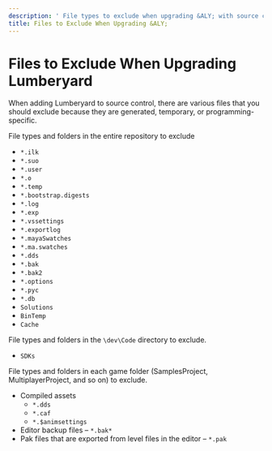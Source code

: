 ```yaml
---
description: ' File types to exclude when upgrading &ALY; with source control. '
title: Files to Exclude When Upgrading &ALY;
---
```

# Files to Exclude When Upgrading Lumberyard<a name="lumberyard-upgrading-excluded-files"></a>

When adding Lumberyard to source control, there are various files that you should exclude because they are generated, temporary, or programming\-specific\.

File types and folders in the entire repository to exclude
+ `*.ilk`
+ `*.suo`
+ `*.user`
+ `*.o`
+ `*.temp`
+ `*.bootstrap.digests`
+ `*.log`
+ `*.exp`
+ `*.vssettings`
+ `*.exportlog`
+ `*.mayaSwatches`
+ `*.ma.swatches`
+ `*.dds`
+ `*.bak`
+ `*.bak2`
+ `*.options`
+ `*.pyc`
+ `*.db`
+ `Solutions`
+ `BinTemp`
+ `Cache`

File types and folders in the `\dev\Code` directory to exclude\.
+ `SDKs`

File types and folders in each game folder \(SamplesProject, MultiplayerProject, and so on\) to exclude\.
+ Compiled assets
  + `*.dds`
  + `*.caf`
  + `*.$animsettings`
+ Editor backup files – `*.bak*`
+ Pak files that are exported from level files in the editor – `*.pak`